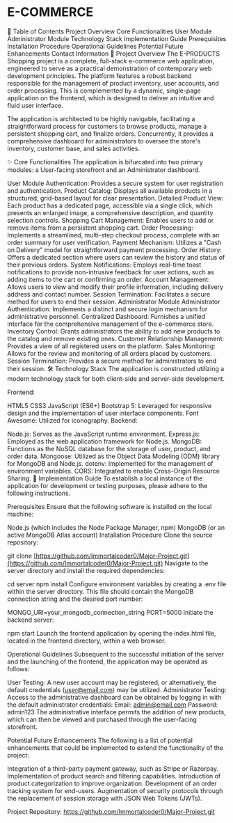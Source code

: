# E-COMMERCE
📖 Table of Contents
Project Overview
Core Functionalities
User Module
Administrator Module
Technology Stack
Implementation Guide
Prerequisites
Installation Procedure
Operational Guidelines
Potential Future Enhancements
Contact Information
🌟 Project Overview
The E-PRODUCTS Shopping project is a complete, full-stack e-commerce web application, engineered to serve as a practical demonstration of contemporary web development principles. The platform features a robust backend responsible for the management of product inventory, user accounts, and order processing. This is complemented by a dynamic, single-page application on the frontend, which is designed to deliver an intuitive and fluid user interface.

The application is architected to be highly navigable, facilitating a straightforward process for customers to browse products, manage a persistent shopping cart, and finalize orders. Concurrently, it provides a comprehensive dashboard for administrators to oversee the store's inventory, customer base, and sales activities.

✨ Core Functionalities
The application is bifurcated into two primary modules: a User-facing storefront and an Administrator dashboard.

User Module
Authentication: Provides a secure system for user registration and authentication.
Product Catalog: Displays all available products in a structured, grid-based layout for clear presentation.
Detailed Product View: Each product has a dedicated page, accessible via a single click, which presents an enlarged image, a comprehensive description, and quantity selection controls.
Shopping Cart Management: Enables users to add or remove items from a persistent shopping cart.
Order Processing: Implements a streamlined, multi-step checkout process, complete with an order summary for user verification.
Payment Mechanism: Utilizes a "Cash on Delivery" model for straightforward payment processing.
Order History: Offers a dedicated section where users can review the history and status of their previous orders.
System Notifications: Employs real-time toast notifications to provide non-intrusive feedback for user actions, such as adding items to the cart or confirming an order.
Account Management: Allows users to view and modify their profile information, including delivery address and contact number.
Session Termination: Facilitates a secure method for users to end their session.
Administrator Module
Administrator Authentication: Implements a distinct and secure login mechanism for administrative personnel.
Centralized Dashboard: Furnishes a unified interface for the comprehensive management of the e-commerce store.
Inventory Control: Grants administrators the ability to add new products to the catalog and remove existing ones.
Customer Relationship Management: Provides a view of all registered users on the platform.
Sales Monitoring: Allows for the review and monitoring of all orders placed by customers.
Session Termination: Provides a secure method for administrators to end their session.
🛠️ Technology Stack
The application is constructed utilizing a modern technology stack for both client-side and server-side development.

Frontend:

HTML5
CSS3
JavaScript (ES6+)
Bootstrap 5: Leveraged for responsive design and the implementation of user interface components.
Font Awesome: Utilized for iconography.
Backend:

Node.js: Serves as the JavaScript runtime environment.
Express.js: Employed as the web application framework for Node.js.
MongoDB: Functions as the NoSQL database for the storage of user, product, and order data.
Mongoose: Utilized as the Object Data Modeling (ODM) library for MongoDB and Node.js.
dotenv: Implemented for the management of environment variables.
CORS: Integrated to enable Cross-Origin Resource Sharing.
🚀 Implementation Guide
To establish a local instance of the application for development or testing purposes, please adhere to the following instructions.

Prerequisites
Ensure that the following software is installed on the local machine:

Node.js (which includes the Node Package Manager, npm)
MongoDB (or an active MongoDB Atlas account)
Installation Procedure
Clone the source repository:

git clone [https://github.com/Immortalcoder0/Major-Project.git](https://github.com/Immortalcoder0/Major-Project.git)
Navigate to the server directory and install the required dependencies:

cd server
npm install
Configure environment variables by creating a .env file within the server directory. This file should contain the MongoDB connection string and the desired port number:

MONGO_URI=your_mongodb_connection_string
PORT=5000
Initiate the backend server:

npm start
Launch the frontend application by opening the index.html file, located in the frontend directory, within a web browser.

Operational Guidelines
Subsequent to the successful initiation of the server and the launching of the frontend, the application may be operated as follows:

User Testing: A new user account may be registered, or alternatively, the default credentials (user@email.com) may be utilized.
Administrator Testing: Access to the administrative dashboard can be obtained by logging in with the default administrator credentials:
Email: admin@email.com
Password: admin123
The administrative interface permits the addition of new products, which can then be viewed and purchased through the user-facing storefront.

Potential Future Enhancements
The following is a list of potential enhancements that could be implemented to extend the functionality of the project:

Integration of a third-party payment gateway, such as Stripe or Razorpay.
Implementation of product search and filtering capabilities.
Introduction of product categorization to improve organization.
Development of an order tracking system for end-users.
Augmentation of security protocols through the replacement of session storage with JSON Web Tokens (JWTs).


Project Repository: https://github.com/Immortalcoder0/Major-Project.git
